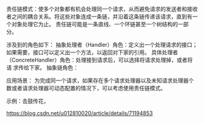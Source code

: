 责任链模式：使多个对象都有机会处理同一个请求，从而避免请求的发送者和接收者之间的耦合关系。将这些对象连成一条链，并沿着这条链传递该请求，直到有一个对象处理它为止。
          责任链可能是一条直线、一个环链甚至一个树结构的一部分。
          
涉及到的角色如下：
    抽象处理者（Handler）角色：定义出一个处理请求的接口；如果需要，接口可以定义出一个方法，以返回对下家的引用。
    具体处理者（ConcreteHandler）角色：处理接到请求后，可以选择将请求处理掉，或者将请 求传给下家。
    抽象链角色：
    
应用场景：
     为完成同一个请求，如果存在多个请求处理器以及未知请求处理器个数或者请求处理器可动态配置的情况下，可以考虑使用责任链模式。
     
     
示例：击鼓传花，

https://blog.csdn.net/u012810020/article/details/71194853
